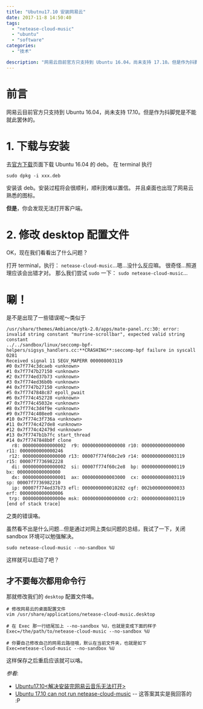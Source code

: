 ```yaml
---
title: "Ubutnu17.10 安装网易云"
date: 2017-11-8 14:50:40
tags: 
  - "netease-cloud-music"
  - "ubuntu"
  - "software"
categories:
  - "技术" 

description: "网易云目前官方只支持到 Ubuntu 16.04，尚未支持 17.10。但是作为抖脚党是不能就此罢休的..."
---
```


# 前言

网易云目前官方只支持到 Ubuntu 16.04，尚未支持 17.10。但是作为抖脚党是不能就此罢休的。

# 1. 下载与安装

去[官方下载](http://music.163.com/#/download)页面下载 Ubuntu 16.04 的 deb。
在 terminal 执行

```shell
sudo dpkg -i xxx.deb
```

安装该 deb。安装过程将会很顺利，顺利到难以置信。
并且桌面也出现了网易云熟悉的图标。

**但是**，你会发现无法打开客户端。

# 2. 修改 desktop 配置文件

OK，现在我们看看出了什么问题？

打开 terminal，执行： `netease-cloud-music`...嗯...没什么反应嘛。
很奇怪...照道理应该会出错才对。
那么我们尝试 `sudo` 一下： `sudo netease-cloud-music`...

# 唰！

是不是出现了一些错误呢～类似于

```shell
/usr/share/themes/Ambiance/gtk-2.0/apps/mate-panel.rc:30: error: invalid string constant "murrine-scrollbar", expected valid string constant
../../sandbox/linux/seccomp-bpf-helpers/sigsys_handlers.cc:**CRASHING**:seccomp-bpf failure in syscall 0281
Received signal 11 SEGV_MAPERR 000008003119
#0 0x7f774c3dcaeb <unknown>
#1 0x7f7747b27150 <unknown>
#2 0x7f774ed37b73 <unknown>
#3 0x7f774ed36b0b <unknown>
#4 0x7f7747b27150 <unknown>
#5 0x7f7747848c87 epoll_pwait
#6 0x7f774c452728 <unknown>
#7 0x7f774c45032e <unknown>
#8 0x7f774c3d4f9e <unknown>
#9 0x7f774c408ee0 <unknown>
#10 0x7f774c3f736a <unknown>
#11 0x7f774c427de8 <unknown>
#12 0x7f774c42479d <unknown>
#13 0x7f7747b1b7fc start_thread
#14 0x7f7747848b0f clone
  r8: 0000000000000002  r9: 0000000000000008 r10: 0000000000000000 r11: 0000000000000246
 r12: 0000000000000000 r13: 00007f774f60c2e9 r14: 0000000000003119 r15: 00007f7736982228
  di: 0000000000000002  si: 00007f774f60c2e8  bp: 0000000000000119  bx: 0000000000000000
  dx: 0000000000000001  ax: 0000000000003000  cx: 0000000008003119  sp: 00007f7736982210
  ip: 00007f774ed37b73 efl: 0000000000010202 cgf: 002b000000000033 erf: 0000000000000006
 trp: 000000000000000e msk: 0000000000000000 cr2: 0000000008003119
[end of stack trace]
```

之类的错误咯。

虽然看不出是什么问题...但是通过对网上类似问题的总结，我试了一下，关闭 sandbox 环境可以勉强解决。

```shell
sudo netease-cloud-music --no-sandbox %U
```

这样就可以启动了吧？

## 才不要每次都用命令行

那就修改我们的 `desktop` 配置文件咯。

```shell
# 修改网易云的桌面配置文件
vim /usr/share/applications/netease-cloud-music.desktop

# 在 Exec 那一行结尾加上 --no-sandbox %U，也就是变成下面的样子
Exec=/the/path/to/netease-cloud-music --no-sandbox %U

# 你要自己修改自己的网易云路径哦，默认在当前文件夹，也就是如下
Exec=netease-cloud-music --no-sandbox %U
```

这样保存之后重启应该就可以咯。

*参看*:

- [Ubuntu17.10<解决安装完网易云音乐无法打开>](http://blog.csdn.net/gpwner/article/details/78347516)
- [Ubuntu 17.10 can not run netease-cloud-music](https://stackoverflow.com/questions/46885202/ubuntu-17-10-can-not-run-netease-cloud-music/47176481#47176481) -- 这答案其实是我回答的 :P
